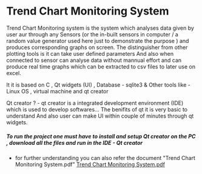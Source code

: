 
# Trend Chart Monitoring System

Trend Chart Monitoring system is the system which analyses data given by user aur through any Sensors (or the in-built sensors in computer / a random value generator used here just to demonstrate the purpose ) and produces corresponding graphs on screen. The distinguisher from other plotting tools is it can take user defined parameters And also when connected to sensor can analyse data without mannual effort and can produce real time graphs which can be extracted to csv files to later use on excel.

It it is based on C , Qt widgets (UI) , Database - sqlite3 & Other tools like - Linux OS , virtual machine and qt creator

Qt creator ? - qt creator is a integrated development environment (IDE) which is used to develop softwares... The benifits of qt it is very basic to understand And also user can make UI within couple of minutes through qt widgets.


##### To run the project one must have to install and setup Qt creator on the PC , download all the files and run in the IDE - Qt creator

- for further understanding you can also refer the document "Trend Chart Monitoring System.pdf"
[Trend Chart Monitoring System.pdf](https://github.com/Vijay-Prajapat/Academic-Project/files/12565967/Trend.Chart.Monitoring.System.pdf)

